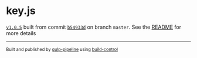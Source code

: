 # key.js

[`v1.0.5`](../../releases/tag/v1.0.5) built from commit [`b54933d`](../../commit/b54933d038e3968f7ff3b922c701e354f8ade705) on branch `master`. See the [README](../..) for more details

---
<sup>Built and published by [gulp-pipeline](https://github.com/alienfast/gulp-pipeline) using [build-control](https://github.com/alienfast/build-control)</sup>
